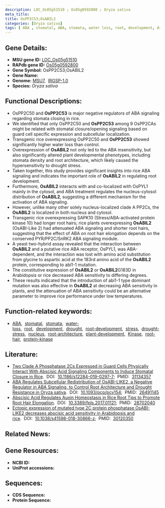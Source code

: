 ```yaml
---
description: LOC_Os05g51510 ; Os05g0592800 ; Oryza sativa
meta_title:
title: OsPP2C53;OsABIL2
categories: [Oryza sativa]
tags: [ ABA , stomatal, ABA, stomata, water loss, root, development, drought, root development, stress, drought stress, nucleus, root architecture, plant development, Kinase, root hair, protein kinase]
---
```


## Gene Details:
- **MSU gene ID:** [LOC_Os05g51510](http://rice.uga.edu/cgi-bin/ORF_infopage.cgi?orf=LOC_Os05g51510)  
- **RAPdb gene ID:** [Os05g0592800](https://rapdb.dna.affrc.go.jp/locus/?name=Os05g0592800)  
- **Gene Symbol:** OsPP2C53;OsABIL2
- **Gene Name:**
- **Genome:**  [MSU7](http://rice.uga.edu/),&nbsp;&nbsp;[IRGSP-1.0](https://rapdb.dna.affrc.go.jp/download/irgsp1.html)
- **Species:** *Oryza sativa*

## Functional Descriptions:
   - OsPP2C50 and **OsPP2C53** is major negative regulators of ABA signaling regarding stomata closing in rice.
   - We identified that only OsPP2C50 and **OsPP2C53** among 9 OsPP2CAs might be related with stomatal closure/opening signaling based on guard cell specific expression and subcellular localization.
   - Transgenic rice overexpressing OsPP2C50 and **OsPP2C53** showed significantly higher water loss than control.
   - Overexpression of **OsABIL2** not only led to the ABA insensitivity, but also significantly altered plant developmental phenotypes, including stomata density and root architecture, which likely caused the hypersensitivity to drought stress.
   - Taken together, this study provides significant insights into rice ABA signaling and indicates the important role of **OsABIL2** in regulating root development.
   - Furthermore, **OsABIL2** interacts with and co-localized with OsPYL1 mainly in the cytosol, and ABA treatment regulates the nucleus-cytosol distribution of **OsABIL2**, suggesting a different mechanism for the activation of ABA signaling.
   - However, unlike many other solely nucleus-localized clade A PP2Cs, the **OsABIL2** is localized in both nucleus and cytosol.
   - Transgenic rice overexpressing SAPK10 (Stress/ABA-activated protein kinase 10) had longer root hairs; rice plants overexpressing **OsABIL2** (OsABI-Like 2) had attenuated ABA signaling and shorter root hairs, suggesting that the effect of ABA on root hair elongation depends on the conserved PYR/PP2C/SnRK2 ABA signaling module.
   - A yeast two-hybrid assay revealed that the interaction between **OsABIL2** and a putative rice ABA receptor, OsPYL1, was ABA-dependent, and the interaction was lost with amino acid substitution from glycine to aspartic acid at the 183rd amino acid of the **OsABIL2** protein, corresponding to abi1-1 mutation.
   - The constitutive expression of **OsABIL2** or **OsABIL2**G183D in Arabidopsis or rice decreased ABA sensitivity to differing degrees.
   - These results indicated that the introduction of abi1-1 type dominant mutation was also effective in **OsABIL2** at decreasing ABA sensitivity in plants, and the attenuation of ABA sensitivity could be an alternative parameter to improve rice performance under low temperatures.

## Function-related keywords:
   - [ABA](/tags/ABA/),&nbsp;&nbsp;[stomatal](/tags/stomatal/),&nbsp;&nbsp;[stomata](/tags/stomata/),&nbsp;&nbsp;[water-loss](/tags/water-loss/),&nbsp;&nbsp;[root](/tags/root/),&nbsp;&nbsp;[development](/tags/development/),&nbsp;&nbsp;[drought](/tags/drought/),&nbsp;&nbsp;[root-development](/tags/root-development/),&nbsp;&nbsp;[stress](/tags/stress/),&nbsp;&nbsp;[drought-stress](/tags/drought-stress/),&nbsp;&nbsp;[nucleus](/tags/nucleus/),&nbsp;&nbsp;[root-architecture](/tags/root-architecture/),&nbsp;&nbsp;[plant-development](/tags/plant-development/),&nbsp;&nbsp;[Kinase](/tags/Kinase/),&nbsp;&nbsp;[root-hair](/tags/root-hair/),&nbsp;&nbsp;[protein-kinase](/tags/protein-kinase/)

## Literature:
   - [Two Clade A Phosphatase 2Cs Expressed in Guard Cells Physically Interact With Abscisic Acid Signaling Components to Induce Stomatal Closure in Rice](https://www.doi.org/10.1186/s12284-019-0297-7).&nbsp;&nbsp;DOI:&nbsp;&nbsp;[10.1186/s12284-019-0297-7](https://www.doi.org/10.1186/s12284-019-0297-7);&nbsp;&nbsp;PMID:&nbsp;&nbsp;[31134357](https://pubmed.ncbi.nlm.nih.gov/31134357/)
   - [ABA Regulates Subcellular Redistribution of OsABI-LIKE2, a Negative Regulator in ABA Signaling, to Control Root Architecture and Drought Resistance in Oryza sativa](https://www.doi.org/10.1093/pcp/pcv154).&nbsp;&nbsp;DOI:&nbsp;&nbsp;[10.1093/pcp/pcv154](https://www.doi.org/10.1093/pcp/pcv154);&nbsp;&nbsp;PMID:&nbsp;&nbsp;[26491145](https://pubmed.ncbi.nlm.nih.gov/26491145/)
   - [Abscisic Acid Regulates Auxin Homeostasis in Rice Root Tips to Promote Root Hair Elongation](https://www.doi.org/10.3389/fpls.2017.01121).&nbsp;&nbsp;DOI:&nbsp;&nbsp;[10.3389/fpls.2017.01121](https://www.doi.org/10.3389/fpls.2017.01121);&nbsp;&nbsp;PMID:&nbsp;&nbsp;[28702040](https://pubmed.ncbi.nlm.nih.gov/28702040/)
   - [Ectopic expression of mutated type 2C protein phosphatase OsABI-LIKE2 decreases abscisic acid sensitivity in Arabidopsis and rice](https://www.doi.org/10.1038/s41598-018-30866-z).&nbsp;&nbsp;DOI:&nbsp;&nbsp;[10.1038/s41598-018-30866-z](https://www.doi.org/10.1038/s41598-018-30866-z);&nbsp;&nbsp;PMID:&nbsp;&nbsp;[30120350](https://pubmed.ncbi.nlm.nih.gov/30120350/)

## Related News:

## Gene Resources:
- **NCBI ID:**  []()
- **UniProt accessions:** [](https://www.uniprot.org/uniprotkb//entry)

## Sequences:
- **CDS Sequence:**
- **Protein Sequence:**
